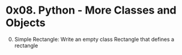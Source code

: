 # 0x08. Python - More Classes and Objects

0. Simple Rectangle: Write an empty class Rectangle that defines a rectangle